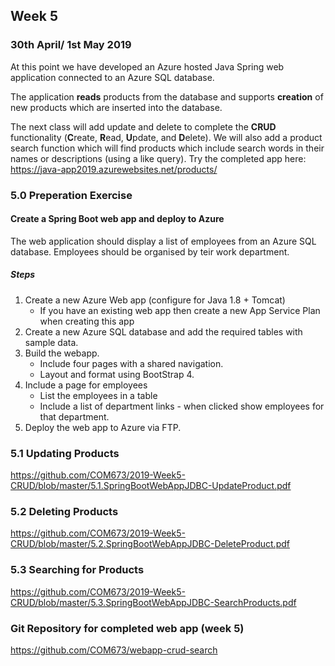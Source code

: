 ## Week 5

###  30th April/ 1st May 2019
At this point we have developed an Azure hosted Java Spring web application connected to an Azure SQL database.

The application **reads** products from the database and supports **creation** of new products which are inserted into the database.

The next class will add update and delete to complete the **CRUD** functionality (**C**reate, **R**ead, **U**pdate, and **D**elete). We will also add a product search function which will find products which include search words in their names or descriptions (using a like query). Try the completed app here: https://java-app2019.azurewebsites.net/products/


### 5.0 Preperation Exercise 

#### Create a Spring Boot web app and deploy to Azure
The web application should display a list of employees from an Azure SQL database. Employees should be organised by teir work department.

##### Steps
1. Create a new Azure Web app (configure for Java 1.8 + Tomcat)
	- If you have an existing web app then create a new App Service Plan when creating this app
2. Create a new Azure SQL database and add the required tables with sample data.
3. Build the webapp.
	- Include four pages with a shared navigation.
	- Layout and format using BootStrap 4.
4. Include a page for employees
	- List the employees in a table
	- Include a list of department links - when clicked show employees for that department.
5. Deploy the web app to Azure via FTP.

### 5.1 Updating Products
https://github.com/COM673/2019-Week5-CRUD/blob/master/5.1.SpringBootWebAppJDBC-UpdateProduct.pdf

### 5.2 Deleting Products
https://github.com/COM673/2019-Week5-CRUD/blob/master/5.2.SpringBootWebAppJDBC-DeleteProduct.pdf

### 5.3 Searching for Products
https://github.com/COM673/2019-Week5-CRUD/blob/master/5.3.SpringBootWebAppJDBC-SearchProducts.pdf

### Git Repository for completed web app (week 5)
https://github.com/COM673/webapp-crud-search